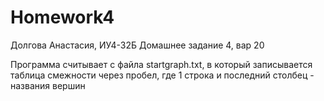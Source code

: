 # Homework4
Долгова Анастасия, ИУ4-32Б
Домашнее задание 4, вар 20

Программа считывает с файла startgraph.txt, в который записывается таблица смежности через пробел, где 1 строка и последний столбец - названия вершин
